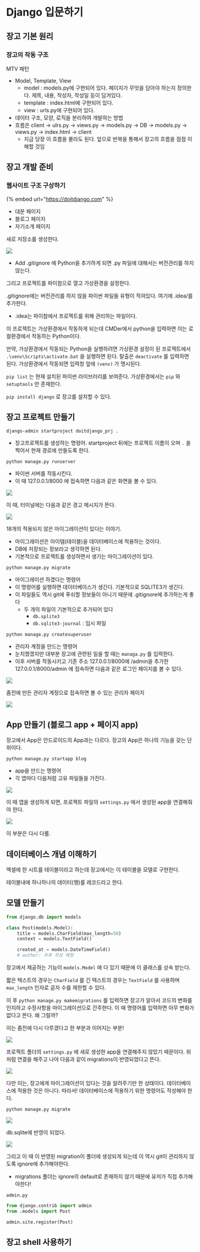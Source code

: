 # Django 입문하기

## 장고 기본 원리

### 장고의 작동 구조

MTV 패턴

* Model, Template, View
  * model : models.py에 구현되어 있다. 페이지가 무엇을 담아야 하는지 정의한다. 제목, 내용, 작성자, 작성일 등이 담겨있다.
  * template : index.html에 구현되어 있다.
  * view : urls.py에 구현되어 있다.
* 데이터 구조, 모양, 로직을 분리하여 개발하는 방법
* 흐름은 client -&gt; ulrs.py -&gt; views.py -&gt; models.py -&gt; DB -&gt; models.py -&gt; views.py -&gt; index.html -&gt; client
  * 지금 당장 이 흐름을 몰라도 된다. 앞으로 반복을 통해서 장고의 흐름을 점점 이해할 것임



## 장고 개발 준비

### 웹사이트 구조 구상하기

{% embed url="https://doitdjango.com" %}

* 대문 페이지
* 블로그 페이지
* 자기소개 페이지



새로 저장소를 생성한다.

![](../../.gitbook/assets/image%20%28686%29.png)

* Add .gitignore 에 Python을 추가하게 되면 .py 파일에 대해서는 버전관리를 하지 않는다.



그리고 프로젝트를 파이참으로 열고 가상환경을 설정한다.

.gitignore에는 버전관리를 하지 않을 파이썬 파일들 유형이 적혀있다. 여기에 .idea/를 추가한다.

* .idea는 파이참에서 프로젝트를 위해 관리하는 파일이다.



이 프로젝트는 가상환경에서 작동하게 되는데 CMDer에서 python을 입력하면 이는 로컬환경에서 작동하는 Python이다.

만약, 가상환경에서 작동되는 Python을 실행하려면 가상환경 설정이 된 프로젝트에서 `.\venv\Scripts\activate.bat` 을 실행하면 된다. 탈출은 `deactivate` 를 입력하면 된다. 가상환경에서 작동되면 입력창 앞에 `(venv)` 가 명시된다.



`pip list` 는 현재 설치된 파이썬 라이브러리를 보여준다. 가상환경에서는 `pip` 와 `setuptools` 만 존재한다.

`pip install django` 로 장고를 설치할 수 있다.



## 장고 프로젝트 만들기

`django-admin startproject doitdjango_prj .`

* 장고프로젝트를 생성하는 명령어. startproject 뒤에는 프로젝트 이름이 오며 `.` 을 찍어서 현재 경로에 만들도록 한다.

`python manage.py runserver`

* 파이썬 서버를 작동시킨다.
* 이 때 127.0.0.1/8000 에 접속하면 다음과 같은 화면을 볼 수 있다.

![](../../.gitbook/assets/image%20%28685%29.png)

이 때, 터미널에는 다음과 같은 경고 메시지가 뜬다.

![](../../.gitbook/assets/image%20%28682%29.png)

18개의 적용되지 않은 마이그레이션이 있다는 이야기.

* 마이그레이션은 아이템\(테이블\)을 데이터베이스에 적용하는 것이다.
* DB에 저장되는 정보라고 생각하면 된다.
* 기본적으로 프로젝트를 생성하면서 생기는 마이그레이션이 있다.



`python manage.py migrate`

* 마이그레이션 하겠다는 명령어
* 이 명령어를 실행하면 데이터베이스가 생긴다. 기본적으로 SQLITE3가 생긴다.
* 이 파일들도 역시 git에 푸쉬할 정보들이 아니기 때문에 .gitignore에 추가하는게 좋다
  * 두 개의 파일이 기본적으로 추가되어 있다
    * `db.splite3`
    * `db.sqlite3-journal` : 임시 파일



`python manage.py createsuperuser`

* 관리자 계정을 만드는 명령어
* 눈치챘겠지만 대부분 장고에 관련된 일을 할 때는 `managa.py` 를 입력한다.
* 이후 서버를 작동시키고 기존 주소 127.0.0.1/8000에 /admin을 추가한 127.0.0.1/8000/admin 에 접속하면 다음과 같은 로그인 페이지를 볼 수 있다.

![](../../.gitbook/assets/image%20%28679%29.png)

좀전에 만든 관리자 계정으로 접속하면 볼 수 있는 관리자 페이지

![](../../.gitbook/assets/image%20%28681%29.png)

## App 만들기 \(블로그 app + 페이지 app\)

장고에서 App은 안드로이드의 App과는 다르다. 장고의 App은 하나의 기능을 갖는 단위이다. 

`python manage.py startapp blog`

* app을 만드는 명령어
* 각 앱마다 다음처럼 고유 파일들을 가진다.

![](../../.gitbook/assets/image%20%28677%29.png)

이 때 앱을 생성하게 되면,  프로젝트 파일의 `settings.py` 에서 생성된 app을 연결해줘야 한다. 

![](../../.gitbook/assets/image%20%28687%29.png)

이 부분은 다시 다룸.

## 데이터베이스 개념 이해하기

엑셀에 한 시트를 테이블이라고 하는데 장고에서는 이 테이블을 모델로 구현한다.

테이블내에 하나하나의 데이터\(행\)를 레코드라고 한다.



## 모델 만들기

```python
from django.db import models

class Post(models.Model):
    title = models.CharField(max_length=50)
    context = models.TextField()

    created_at = models.DateTimeField()
    # author: 추후 작성 예정
```

장고에서 제공하는 기능이 `models.Model` 에 다 있기 때문에 이 클래스를 상속 받는다.

짧은 텍스트의 경우는 `CharField` 를 긴 텍스트의 경우는 `TextField` 를 사용하며 `max_length` 인자로 글자 수를 제한할 수 있다.

이 후 `python manage.py makemigrations` 를 입력하면 장고가 알아서 코드의 변화를 인지하고 수정사항을 마이그레이션으로 간주한다. 이 때 명령어를 입력하면 아무 변화가 없다고 뜬다. 왜 그럴까?

이는 좀전에 다시 다루겠다고 한 부분과 이어지는 부분!

![](../../.gitbook/assets/image%20%28683%29.png)

프로젝트 폴더의 `settings.py` 에 새로 생성한 app을 연결해주지 않았기 때문이다. 위처럼 연결을 해주고 나야 다음과 같이 migrations이 반영되었다고 뜬다.

![](../../.gitbook/assets/image%20%28678%29.png)

다만 이는, 장고에게 마이그레이션이 있다는 것을 알려주기만 한 상태이다. 데이터베이스에 적용한 것은 아니다. 따라서! 데이터베이스에 적용하기 위한 명령어도 작성해야 한다.

`python manage.py migrate`

![](../../.gitbook/assets/image%20%28680%29.png)

db.sqlite에 반영이 되었다.

![](../../.gitbook/assets/image%20%28684%29.png)

그리고 이 때 이 반영된 migration이 폴더에 생성되게 되는데 이 역시 git이 관리하지 않도록 ignore에 추가해야한다.

* migrations 폴더는 ignore의 default로 존재하지 않기 때문에 유저가 직접 추가해야한다!



`admin.py`

```python
from django.contrib import admin
from .models import Post

admin.site.register(Post)
```



## 장고 shell 사용하기

